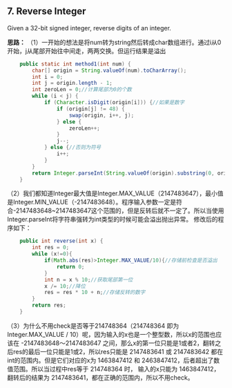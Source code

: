 ## 7. Reverse Integer
Given a 32-bit signed integer, reverse digits of an integer.

**思路：**
（1）一开始的想法是将num转为string然后转成char数组进行。通过i从0开始，j从尾部开始往中间走，两两交换。但运行结果是溢出
```java
    public static int method1(int num) {
        char[] origin = String.valueOf(num).toCharArray();
        int i = 0;
        int j = origin.length - 1;
        int zeroLen = 0;//计算尾部为0的个数
        while (i < j) {
            if (Character.isDigit(origin[i])) {//如果是数字
                if (origin[j] != 48) {
                    swap(origin, i++, j);
                } else {
                    zeroLen++;
                }
                j--;
            } else {//否则为符号
                i++;
            }
        }
        return Integer.parseInt(String.valueOf(origin).substring(0, origin.length - zeroLen).trim());//将字符数组转成int类型，截掉0的部分
    }
```
（2）我们都知道Integer最大值是Integer.MAX_VALUE（2147483647），最小值是Integer.MIN_VALUE（-2147483648）。程序输入参数一定是符合-2147483648~2147483647这个范围的，但是反转后就不一定了。所以当使用 Integer.parseInt将字符串强转为int类型的时候可能会溢出抛出异常。
修改后的程序如下：
```java
    public int reverse(int x) {
        int res = 0;
        while (x!=0){
            if(Math.abs(res)>Integer.MAX_VALUE/10){//存储前检查是否溢出
                return 0;
            }
            int n = x % 10;//获取尾部第一位
            x /= 10;//降位
            res = res * 10 + n;//存储反转的数字
        }
        return res;
    }
```
（3）为什么不用check是否等于214748364（214748364 即为 Integer.MAX_VALUE / 10）呢，因为输入的x也是一个整型数，所以x的范围也应该在 -2147483648～2147483647 之间，那么x的第一位只能是1或者2，翻转之后res的最后一位只能是1或2，所以res只能是 2147483641 或 2147483642 都在int的范围内。但是它们对应的x为 1463847412 和 2463847412，后者超出了数值范围。所以当过程中res等于 214748364 时， 输入的x只能为 1463847412， 翻转后的结果为 2147483641，都在正确的范围内，所以不用check。
